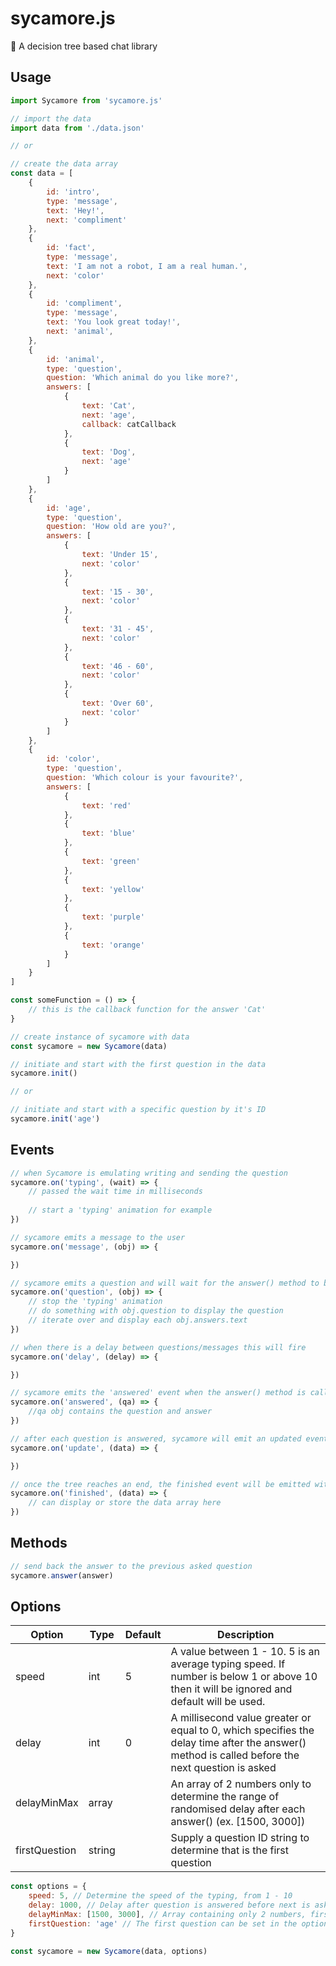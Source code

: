 # sycamore.js

🌲 A decision tree based chat library

## Usage

```javascript
import Sycamore from 'sycamore.js'

// import the data
import data from './data.json'

// or

// create the data array
const data = [
	{
		id: 'intro',
		type: 'message',
		text: 'Hey!',
		next: 'compliment'
	},
	{
		id: 'fact',
		type: 'message',
		text: 'I am not a robot, I am a real human.',
		next: 'color'
	},
	{
		id: 'compliment',
		type: 'message',
		text: 'You look great today!',
		next: 'animal',
	},
	{
		id: 'animal',
		type: 'question',
		question: 'Which animal do you like more?',
		answers: [
			{
				text: 'Cat',
				next: 'age',
				callback: catCallback
			},
			{
				text: 'Dog',
				next: 'age'
			}
		]
	},
	{
		id: 'age',
		type: 'question',
		question: 'How old are you?',
		answers: [
			{
				text: 'Under 15',
				next: 'color'
			},
			{
				text: '15 - 30',
				next: 'color'
			},
			{
				text: '31 - 45',
				next: 'color'
			},
			{
				text: '46 - 60',
				next: 'color'
			},
			{
				text: 'Over 60',
				next: 'color'
			}
		]
	},
	{
		id: 'color',
		type: 'question',
		question: 'Which colour is your favourite?',
		answers: [
			{
				text: 'red'
			},
			{
				text: 'blue'
			},
			{
				text: 'green'
			},
			{
				text: 'yellow'
			},
			{
				text: 'purple'
			},
			{
				text: 'orange'
			}
		]
	}
]

const someFunction = () => {
	// this is the callback function for the answer 'Cat'
}

// create instance of sycamore with data
const sycamore = new Sycamore(data)

// initiate and start with the first question in the data
sycamore.init()

// or

// initiate and start with a specific question by it's ID
sycamore.init('age')
```

## Events

```javascript
// when Sycamore is emulating writing and sending the question
sycamore.on('typing', (wait) => {
	// passed the wait time in milliseconds
	
	// start a 'typing' animation for example
})

// sycamore emits a message to the user
sycamore.on('message', (obj) => {

})

// sycamore emits a question and will wait for the answer() method to be called in response
sycamore.on('question', (obj) => {
	// stop the 'typing' animation
	// do something with obj.question to display the question
	// iterate over and display each obj.answers.text
})

// when there is a delay between questions/messages this will fire
sycamore.on('delay', (delay) => {

})

// sycamore emits the 'answered' event when the answer() method is called
sycamore.on('answered', (qa) => {
	//qa obj contains the question and answer
})

// after each question is answered, sycamore will emit an updated event with the current collected data
sycamore.on('update', (data) => {

})

// once the tree reaches an end, the finished event will be emitted with the final collected data
sycamore.on('finished', (data) => {
	// can display or store the data array here
})
```

## Methods

```javascript
// send back the answer to the previous asked question
sycamore.answer(answer)
```

## Options

| Option | Type | Default | Description |
| --- | --- | --- | --- |
| speed | int | 5 | A value between 1 - 10. 5 is an average typing speed. If number is below 1 or above 10 then it will be ignored and default will be used.
| delay | int | 0 | A millisecond value greater or equal to 0, which specifies the delay time after the answer() method is called before the next question is asked
| delayMinMax | array | | An array of 2 numbers only to determine the range of randomised delay after each answer() (ex. [1500, 3000])
| firstQuestion | string | | Supply a question ID string to determine that is the first question

```javascript
const options = {
	speed: 5, // Determine the speed of the typing, from 1 - 10
	delay: 1000, // Delay after question is answered before next is asked, millisecond >= 0
	delayMinMax: [1500, 3000], // Array containing only 2 numbers, first index must be lower than second
	firstQuestion: 'age' // The first question can be set in the options or passed as the first parameter to the init method
}

const sycamore = new Sycamore(data, options)
```